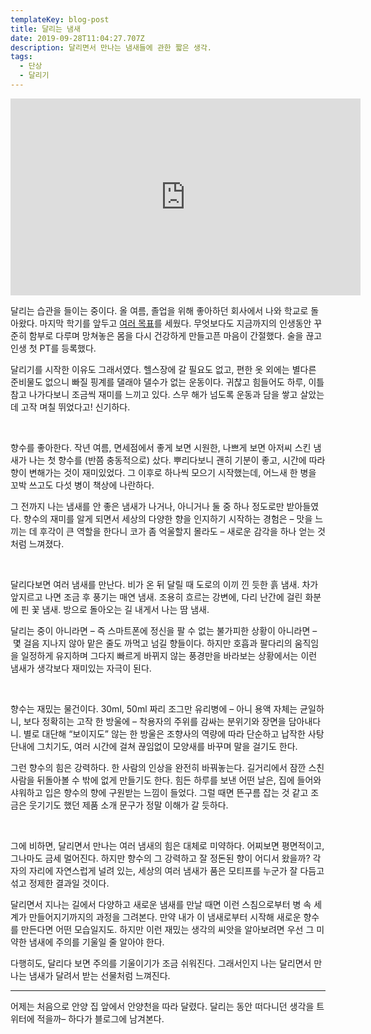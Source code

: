 ```yaml
---
templateKey: blog-post
title: 달리는 냄새
date: 2019-09-28T11:04:27.707Z
description: 달리면서 만나는 냄새들에 관한 짧은 생각.
tags:
  - 단상
  - 달리기
---
```

<iframe width="560" height="315" src="https://www.youtube.com/embed/B5xnDhifQ2o" frameborder="0" allow="accelerometer; autoplay; encrypted-media; gyroscope; picture-in-picture" allowfullscreen></iframe>

달리는 습관을 들이는 중이다. 올 여름, 졸업을 위해 좋아하던 회사에서 나와 학교로 돌아왔다. 마지막 학기를 앞두고 [여러 목표](https://twitter.com/heejongahn/status/1168521222688133121)를 세웠다. 무엇보다도 지금까지의 인생동안 꾸준히 함부로 다루며 망쳐놓은 몸을 다시 건강하게 만들고픈 마음이 간절했다. 술을 끊고 인생 첫 PT를 등록했다.

달리기를 시작한 이유도 그래서였다. 헬스장에 갈 필요도 없고, 편한 옷 외에는 별다른 준비물도 없으니 빠질 핑계를 댈래야 댈수가 없는 운동이다. 귀찮고 힘들어도 하루, 이틀 참고 나가다보니 조금씩 재미를 느끼고 있다. 스무 해가 넘도록 운동과 담을 쌓고 살았는데 고작 며칠 뛰었다고! 신기하다.

<br>

향수를 좋아한다. 작년 여름, 면세점에서 좋게 보면 시원한, 나쁘게 보면 아저씨 스킨 냄새가 나는 첫 향수를 (반쯤 충동적으로) 샀다. 뿌리다보니 괜히 기분이 좋고, 시간에 따라 향이 변해가는 것이 재미있었다. 그 이후로 하나씩 모으기 시작했는데, 어느새 한 병을 꼬박 쓰고도 다섯 병이 책상에 나란하다.

그 전까지 나는 냄새를 안 좋은 냄새가 나거나, 아니거나 둘 중 하나 정도로만 받아들였다. 향수의 재미를 알게 되면서 세상의 다양한 향을 인지하기 시작하는 경험은 – 맛을 느끼는 데 후각이 큰 역할을 한다니 코가 좀 억울할지 몰라도 – 새로운 감각을 하나 얻는 것처럼 느껴졌다.

<br>

달리다보면 여러 냄새를 만난다. 비가 온 뒤 달릴 때 도로의 이끼 낀 듯한 흙 냄새. 차가 앞지르고 나면 조금 후 풍기는 매연 냄새. 조용히 흐르는 강변에, 다리 난간에 걸린 화분에 핀 꽃 냄새. 방으로 돌아오는 길 내게서 나는 땀 냄새.

달리는 중이 아니라면 – 즉 스마트폰에 정신을 팔 수 없는 불가피한 상황이 아니라면 – 몇 걸음 지나지 않아 맡은 줄도 까먹고 넘길 향들이다. 하지만 호흡과 팔다리의 움직임을 일정하게 유지하며 그다지 빠르게 바뀌지 않는 풍경만을 바라보는 상황에서는 이런 냄새가 생각보다 재미있는 자극이 된다.

<br>

향수는 재밌는 물건이다. 30ml, 50ml 짜리 조그만 유리병에 – 아니 용액 자체는 균일하니, 보다 정확히는 고작 한 방울에 – 착용자의 주위를 감싸는 분위기와 장면을 담아내다니. 별로 대단해 “보이지도” 않는 한 방울은 조향사의 역량에 따라 단순하고 납작한 사탕 단내에 그치기도, 여러 시간에 걸쳐 끊임없이 모양새를 바꾸며 말을 걸기도 한다. 

그런 향수의 힘은 강력하다. 한 사람의 인상을 완전히 바꿔놓는다. 길거리에서 잠깐 스친 사람을 뒤돌아볼 수 밖에 없게 만들기도 한다. 힘든 하루를 보낸 어떤 날은, 집에 들어와 샤워하고 입은 향수의 향에 구원받는 느낌이 들었다. 그럴 때면 뜬구름 잡는 것 같고 조금은 웃기기도 했던 제품 소개 문구가 정말 이해가 갈 듯하다.

<br>

그에 비하면, 달리면서 만나는 여러 냄새의 힘은 대체로 미약하다. 어찌보면 평면적이고, 그나마도 금세 멀어진다. 하지만 향수의 그 강력하고 잘 정돈된 향이 어디서 왔을까? 각자의 자리에 자연스럽게 널려 있는, 세상의 여러 냄새가 품은 모티프를 누군가 잘 다듬고 섞고 정제한 결과일 것이다.

달리면서 지나는 길에서 다양하고 새로운 냄새를 만날 때면 이런 스침으로부터 병 속 세계가 만들어지기까지의 과정을 그려본다. 만약 내가 이 냄새로부터 시작해 새로운 향수를 만든다면 어떤 모습일지도. 하지만 이런 재밌는 생각의 씨앗을 알아보려면 우선 그 미약한 냄새에 주의를 기울일 줄 알아야 한다.

다행히도, 달리다 보면 주의를 기울이기가 조금 쉬워진다. 그래서인지 나는 달리면서 만나는 냄새가 달려서 받는 선물처럼 느껴진다.

- - -

어제는 처음으로 안양 집 앞에서 안양천을 따라 달렸다. 달리는 동안 떠다니던 생각을 트위터에 적을까– 하다가 블로그에 남겨본다.
